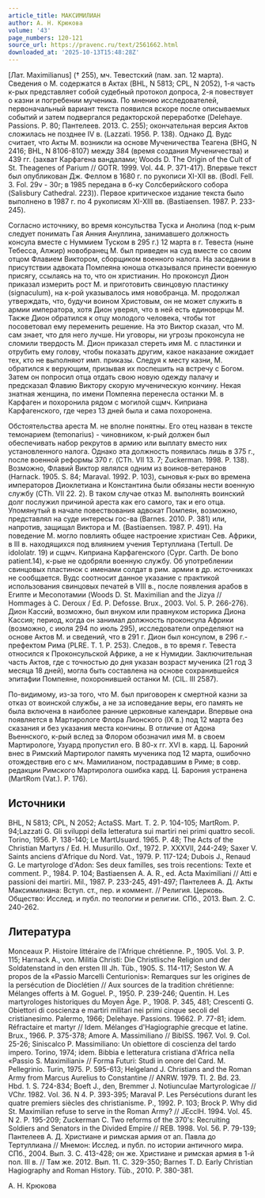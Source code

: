 ```yaml
---
article_title: МАКСИМИЛИАН
author: А. Н. Крюкова
volume: '43'
page_numbers: 120-121
source_url: https://pravenc.ru/text/2561662.html
downloaded_at: '2025-10-13T15:48:28Z'
---
```


[Лат. Maximilianus] († 255), мч. Тевестский (пам. зап. 12 марта). Сведения о М. содержатся в Актах (BHL, N 5813; CPL, N 2052), 1-я часть к-рых представляет собой судебный протокол допроса, 2-я повествует о казни и погребении мученика. По мнению исследователей, первоначальный вариант текста появился вскоре после описываемых событий и затем подвергался редакторской переработке (Delehaye. Passions. P. 80; Пантелеев. 2013. С. 255); окончательная версия Актов сложилась не позднее IV в. (Lazzati. 1956. P. 138). Однако Д. Вудс считает, что Акты М. возникли на основе Мученичества Теагена (BHG, N 2416; BHL, N 8106-8107) между 384 (время создания Мученичества) и 439 гг. (захват Карфагена вандалами; Woods D. The Origin of the Cult of St. Theagenes of Parium // GOTR. 1999. Vol. 44. P. 371-417). Впервые текст был опубликован Дж. Феллом в 1680 г. по рукописи XI-XII вв. (Bodl. Fell. 3. Fol. 29v - 30r; в 1985 передана в б-ку Солсберийского собора (Salisbury Cathedral. 223)). Первое критическое издание текста было выполнено в 1987 г. по 4 рукописям XI-XIII вв. (Bastiaensen. 1987. P. 233-245).

Согласно источнику, во время консульства Туска и Анолина (под к-рым следует понимать Гая Анния Ануллина, занимавшего должность консула вместе с Нуммием Туском в 295 г.) 12 марта в г. Тевеста (ныне Тебесса, Алжир) новобранец М. был приведен на суд вместе со своим отцом Флавием Виктором, сборщиком военного налога. На заседании в присутствии адвоката Помпеяна юноша отказывался принести военную присягу, ссылаясь на то, что он христианин. Но проконсул Дион приказал измерить рост М. и приготовить свинцовую пластинку (signaculum), на к-рой указывалось имя новобранца. М. продолжал утверждать, что, будучи воином Христовым, он не может служить в армии императора, хотя Дион уверял, что в ней есть единоверцы М. Также Дион обратился к отцу молодого человека, чтобы тот посоветовал ему переменить решение. На это Виктор сказал, что М. сам знает, что для него лучше. Ни уговоры, ни угрозы проконсула не сломили твердость М. Дион приказал стереть имя М. с пластинки и отрубить ему голову, чтобы показать другим, какое наказание ожидает тех, кто не выполняют имп. приказы. Следуя к месту казни, М. обратился к верующим, призывая их поспешить на встречу с Богом. Затем он попросил отца отдать свою новую одежду палачу и предсказал Флавию Виктору скорую мученическую кончину. Некая знатная женщина, по имени Помпеяна перенесла останки М. в Карфаген и похоронила рядом с могилой сщмч. Киприана Карфагенского, где через 13 дней была и сама похоронена.

Обстоятельства ареста М. не вполне понятны. Его отец назван в тексте темонарием (temonarius) - чиновником, к-рый должен был обеспечивать набор рекрутов в армию или выплату вместо них установленного налога. Однако эта должность появилась лишь в 375 г., после военной реформы 370 г. (CTh. VII 13. 7; Zuckerman. 1998. P. 138). Возможно, Флавий Виктор являлся одним из воинов-ветеранов (Harnack. 1905. S. 84; Maraval. 1992. P. 103), сыновья к-рых во времена императоров Диоклетиана и Константина были обязаны нести военную службу (CTh. VII 22. 2). В таком случае отказ М. выполнять воинский долг послужил причиной ареста как его самого, так и его отца. Упомянутый в начале повествования адвокат Помпеян, возможно, представлял на суде интересы гос-ва (Barnes. 2010. P. 381) или, напротив, защищал Виктора и М. (Bastiaensen. 1987. Р. 491). На поведение М. могло повлиять общее настроение христиан Сев. Африки, в III в. находящихся под влиянием учения Тертуллиана (Tertull. De idololatr. 19) и сщмч. Киприана Карфагенского (Cypr. Carth. De bono patient.14), к-рые не одобряли военную службу. Об употреблении свинцовых пластинок с именами солдат в рим. армии в др. источниках не сообщается. Вудс соотносит данное указание с практикой использования свинцовых печатей в VIII в., после появления арабов в Египте и Месопотамии (Woods D. St. Maximilian and the Jizya // Hommages à C. Deroux / Ed. P. Defosse. Brux., 2003. Vol. 5. P. 266-276). Дион Кассий, возможно, был внуком или правнуком историка Диона Кассия; период, когда он занимал должность проконсула Африки (возможно, с июля 294 по июль 295), исследователи определяют на основе Актов М. и сведений, что в 291 г. Дион был консулом, в 296 г.- префектом Рима (PLRE. T. 1. P. 253). Следов., в то время г. Тевеста относился к Проконсульской Африке, а не к Нумидии. Заключительная часть Актов, где с точностью до дня указан возраст мученика (21 год 3 месяца 18 дней), могла быть составлена на основе сохранившейся эпитафии Помпеяне, похоронившей останки М. (CIL. III 2587).

По-видимому, из-за того, что М. был приговорен к смертной казни за отказ от воинской службы, а не за исповедание веры, его память не была включена в наиболее ранние церковные календари. Впервые она появляется в Мартирологе Флора Лионского (IX в.) под 12 марта без сказания и без указания места кончины. В отличие от Адона Вьеннского, к-рый вслед за Флором обозначил имя М. в своем Мартирологе, Узуард пропустил его. В 80-х гг. XVI в. кард. Ц. Бароний внес в Римский Мартиролог память мученика под 12 марта, ошибочно отождествив его с мч. Мамилианом, пострадавшим в Риме; в совр. редакции Римского Мартиролога ошибка кард. Ц. Барония устранена (MartRom (Vat.). P. 176).

## Источники

BHL, N 5813; CPL, N 2052; ActaSS. Mart. T. 2. P. 104-105; MartRom. P. 94;Lazzati G. Gli sviluppi della letteratura sui martiri nei primi quattro secoli. Torino, 1956. P. 138-140; Le MartUsuard. 1965. P. 48; The Acts of the Christian Martyrs / Ed. H. Musurillo. Oxf., 1972. P. XXXVII, 244-249; Saxer V. Saints anciens d'Afrique du Nord. Vat., 1979. P. 117-124; Dubois J., Renaud G. Le martyrologe d'Adon: Ses deux familles, ses trois recentions: Texte et comment. P., 1984. P. 104; Bastiaensen A. A. R., ed. Acta Maximiliani // Atti e passioni dei martiri. Mil., 1987. P. 233-245, 491-497; Пантелеев А. Д. Акты Максимилиана: Вступ. ст., пер. и коммент. // Религия. Церковь. Общество: Исслед. и публ. по теологии и религии. СПб., 2013. Вып. 2. С. 240-262.

## Литература

Monceaux P. Histoire littéraire de l'Afrique chrétienne. P., 1905. Vol. 3. P. 115; Harnack A., von. Militia Christi: Die Christlische Religion und der Soldatenstand in den ersten III Jh. Tüb., 1905. S. 114-117; Seston W. A propos de la «Passio Marcelli Centurionis»: Remarques sur les origines de la persécution de Dioclétien // Aux sources de la tradition chrétienne: Mélanges offerts à M. Goguel. P., 1950. P. 239-246; Quentin. H. Les martyrologes historiques du Moyen Âge. P., 1908. P. 345, 481; Crescenti G. Obiettori di coscienza e martiri militari nei primi cinque secoli del cristianesimo. Palermo, 1966; Delehaye. Passions. 19662. P. 77-81; idem. Réfractaire et martyr // Idem. Mélanges d'Hagiographie grecque et latine. Brux., 1966. P. 375-378; Amore A. Massimiliano // BiblSS. 1967. Vol. 9. Col. 25-26; Siniscalco P. Massimiliano: Un obiettore di coscienza del tardo impero. Torino, 1974; idem. Bibbia e letteratura cristiana d'Africa nella «Passio S. Maximiliani» // Forma Futuri: Studi in onore del Card. M. Pellegrinio. Turin, 1975. P. 595-613; Helgeland J. Christians and the Roman Army from Marcus Aurelius to Constantine // ANRW. 1979. Tl. 2. Bd. 23. Hbd. 1. S. 724-834; Boeft J., den, Bremmer J. Notiunculae Martyrologicae // VChr. 1982. Vol. 36. N 4. P. 393-395; Maraval P. Les Persécutions durant les quatre premiers siècles des christianisme. P., 1992. P. 103; Brock P. Why did St. Maximilian refuse to serve in the Roman Army? // JEcclH. 1994. Vol. 45. N 2. P. 195-209; Zuckerman C. Two reforms of the 370's: Recruiting Soldiers and Senators in the Divided Empire // REB. 1998. Vol. 56. P. 79-139; Пантелеев А. Д. Христиане и римская армия от ап. Павла до Тертуллиана // Мнемон: Исслед. и публ. по истории античного мира. СПб., 2004. Вып. 3. С. 413-428; он же. Христиане и римская армия в 1-й пол. III в. // Там же. 2012. Вып. 11. С. 329-350; Barnes T. D. Early Christian Hagiography and Roman History. Tüb., 2010. P. 380-381.

А. Н. Крюкова
